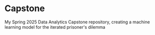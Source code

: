 # Capstone
My Spring 2025 Data Analytics Capstone repository, creating a machine learning model for the iterated prisoner's dilemma
